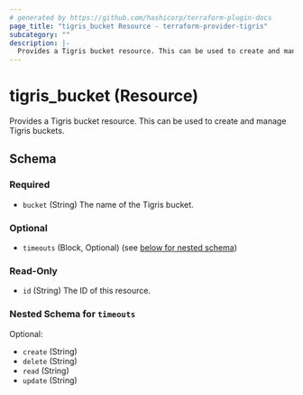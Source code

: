 ```yaml
---
# generated by https://github.com/hashicorp/terraform-plugin-docs
page_title: "tigris_bucket Resource - terraform-provider-tigris"
subcategory: ""
description: |-
  Provides a Tigris bucket resource. This can be used to create and manage Tigris buckets.
---
```


# tigris_bucket (Resource)

Provides a Tigris bucket resource. This can be used to create and manage Tigris buckets.



<!-- schema generated by tfplugindocs -->
## Schema

### Required

- `bucket` (String) The name of the Tigris bucket.

### Optional

- `timeouts` (Block, Optional) (see [below for nested schema](#nestedblock--timeouts))

### Read-Only

- `id` (String) The ID of this resource.

<a id="nestedblock--timeouts"></a>
### Nested Schema for `timeouts`

Optional:

- `create` (String)
- `delete` (String)
- `read` (String)
- `update` (String)
